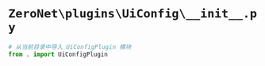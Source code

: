 # `ZeroNet\plugins\UiConfig\__init__.py`

```py
# 从当前目录中导入 UiConfigPlugin 模块
from . import UiConfigPlugin
```